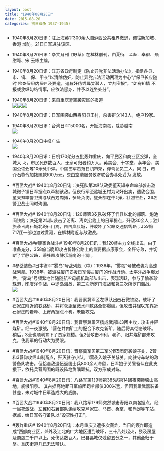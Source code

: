 ```yaml
---
layout: post
title: "1940年08月20日"
date: 2015-08-20
categories: 抗日战争(1937-1945)
---
```


<meta name="referrer" content="no-referrer" />

- 1940年8月20日讯：驻上海英军300余人自沪西公共租界撤退，调往新加坡、香港 增防。21日日军进驻该区。 

- 1940年8月20日讯：杂文月刊《野草》在桂林创刊，由夏衍、孟超、秦似、聂绀弩、宋 云彬主编。 

- 1940年8月20日讯：江苏省政府制定《防止异党非法活动办法》，指示各县、市、镇、 保、甲长“以清除伪奸，防止异党非法活动两项为中心”;“保甲长应随时 检查保甲内居户及要道，遇有奸伪或异党潜人，立刻密报”，“如有知情 不报或放纵勾结情事，应依法惩办，并予以连坐处分”。 

- 1940年8月20日讯：来自重庆遭空袭灾区的报道 <br/><img src="https://ww2.sinaimg.cn/large/aca367d8jw1ev9cqysj1tj20hf0e5q51.jpg" /><img src="https://ww3.sinaimg.cn/large/aca367d8jw1ev9cqzhu09j20hv074t9p.jpg" /><img src="https://ww3.sinaimg.cn/large/aca367d8jw1ev9cr038u2j20ls0e376w.jpg" />

- 1940年8月20日讯：日军围袭山西寿阳县王村，杀害群众143人，绝户19家。 

- 1940年8月20日讯：台湾日军15000名，开抵海南岛，威胁越南 <br/><img src="https://ww3.sinaimg.cn/large/aca367d8jw1ev9b0ji8blj20dw0c8adc.jpg" />

- 1940年8月20日申报广告 <br/><img src="https://ww1.sinaimg.cn/large/aca367d8jw1ev99a3yxzlj20km0h7tc0.jpg" />

- 1940年8月20日讯：日机170架分五批轰炸重庆，向平民区和商业区投弹，全城大 火，市民死伤数百人，无家可归者约万人。英美会、十字堂、英年会、美 国公谊会等10余处中弹。中国空军击落日机四架，俘驾驶员三人。同 日，蒋介石特令加拨赈款100万元，交由空袭服务救济联合办事处妥为 发放。 

- #百团大战# 1940年8月20日讯：决死队第3纵队政委董天知奉命率部袭击潞城微子镇日军据点以牵制该敌。但夜行军至潞城王村为汉奸出卖，遭敌合围，董天知率警卫排与敌白刃肉搏，多处负伤，旋头部连中3弹，壮烈牺牲，28名警卫战士同时殉国。 

- #百团大战# 1940年8月20日讯：120师第3支队破坏了忻县以北的部落、炮池间铁路；决死第2纵队袭击了汾离、离岚公路上的日军据点，歼敌30余人；独1旅袭占离石城北的石门焉，围困岚县城，并破坏了公路及通信线路；359旅717团一部也渡过黄河，在柳林附近与敌激战。 

- #百团大战##康家会战斗# 1940年8月20日讯：我120师主力全线出击。由于准备充分，358旅当晚即攻占忻静公路上的重要据点康家会，全歼守敌，并切断了忻静公路，乘胜围攻静乐城南的丰润； 

- #参战装备#日本海军“雾岛”号战列舰（中）：1936年，“雾岛”号被改装为高速战列舰。1938年，被派往厦门支援日军侵占厦门的作战行动。太平洋战争爆发后，“雾岛”号频繁地伴随随航空母舰机动部队出击，表现活跃，参与了偷袭珍珠港，印度洋作战，中途岛海战，第二次所罗门海战和第三次所罗门海战。 <br/><img src="https://ww1.sinaimg.cn/large/aca367d8jw1ev8ujigvo8j20rf0rddod.jpg" />

- #百团大战#1940年8月20日讯：我晋察冀军区左纵队出击石微铁路，破坏了石家庄附近的铁路桥，并将获鹿至微水间铁路全部爆破。但攻击井径以东靠近石家庄的岩峰、上安两据点不利，未能攻克。 

- #百团大战#1940年8月20日讯：我晋察冀军区杨成武部以3团主攻，攻击井陉煤矿。经一夜激战，1营在井内矿工的配合下攻克新矿，随后将其彻底破坏。稍后，3营也顺利拿下了贾家炮楼。但2营攻击不利，老矿、阳井煤矿都未攻克，使我军的行动大为受限。 

- #百团大战#1940年8月20日讯：晋察冀军区第二军分区5团奇袭娘子关，2营和3营仰攻绵山制高点，歼灭驻守小队。1营袭入娘子关城关，向驻守车站的敌警备队攻击。但恰遇敌退伍返国士兵800余人滞留，日军娘子关警备队在此支援下，依托兵营周围的既设阵地负隅顽抗，双方形成对峙。 

- #百团大战#1940年8月20日讯：八路军第129师第385旅第14团夜袭狮垴山高地，威慑阳泉。 其占据高地距日军旅团司令部仅300米远，但因我军武器装备甚差，未对城中日军造成大的威胁。 

- #百团大战#1940年8月20日讯：我八路军129师突然袭击寿阳以南各据点，经一昼夜激战，左翼和右翼部队连续攻克芦家庄、马首、桑掌、和尚足等车站、据点，给日军各守备队以“毁灭性打击”。 

- #轰炸重庆# 1940年8月20日讯：本月重庆又遭多次轰炸，当日的轰炸即造成“西部商业区，郊外及江北的广大地区遭到破坏，三十八处起火，殃及房屋及商店二千户以上，死伤达数百人。巴县县城仅残留五分之一，其他全归于尽。重庆街道几已无法辨认。 

